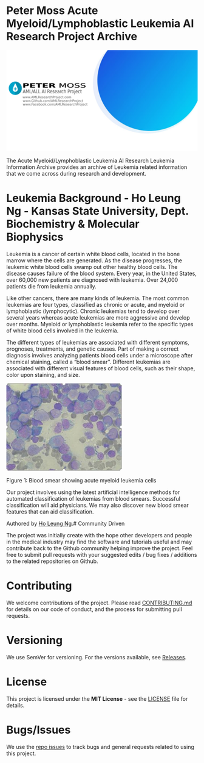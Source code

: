 # Peter Moss Acute Myeloid/Lymphoblastic Leukemia AI Research Project Archive

![Peter Moss Acute Myeloid/Lymphoblastic Leukemia AI Research Project Archive](Media/Images/Page-Banner.png)

The Acute Myeloid/Lymphoblastic Leukemia AI Research Leukemia Information Archive provides an archive of Leukemia related information that we come across during research and development.

# Leukemia Background - Ho Leung Ng - Kansas State University, Dept. Biochemistry & Molecular Biophysics

Leukemia is a cancer of certain white blood cells, located in the bone marrow where the cells are generated. As the disease progresses, the leukemic white blood cells swamp out other healthy blood cells. The disease causes failure of the blood system. Every year, in the United States, over 60,000 new patients are diagnosed with leukemia. Over 24,000 patients die from leukemia annually.

Like other cancers, there are many kinds of leukemia. The most common leukemias are four types, classified as chronic or acute, and myeloid or lymphoblastic (lymphocytic). Chronic leukemias tend to develop over several years whereas acute leukemias are more aggressive and develop over months. Myeloid or lymphoblastic leukemia refer to the specific types of white blood cells involved in the leukemia.

The different types of leukemias are associated with different symptoms, prognoses, treatments, and genetic causes. Part of making a correct diagnosis involves analyzing patients blood cells under a microscope after chemical staining, called a “blood smear”. Different leukemias are associated with different visual features of blood cells, such as their shape, color upon staining, and size.

![Blood smear showing acute myeloid leukemia cells](Media/Images/Leukemia.jpg)

Figure 1: Blood smear showing acute myeloid leukemia cells

Our project involves using the latest artificial intelligence methods for automated classification of leukemias from blood smears. Successful classification will aid physicians. We may also discover new blood smear features that can aid classification.

Authored by [Ho Leung Ng](https://github.com/AdamMiltonBarker "Ho Leung Ng").# Community Driven

The project was initially create with the hope other developers and people in the medical industry may find the software and tutorials useful and may contribute back to the Github community helping improve the project. Feel free to submit pull requests with your suggested edits / bug fixes / additions to the related repositories on Github.

# Contributing

We welcome contributions of the project. Please read [CONTRIBUTING.md](https://github.com/AMLResearchProject/AML-ALL-Research-Archive/blob/master/CONTRIBUTING.md "CONTRIBUTING.md") for details on our code of conduct, and the process for submitting pull requests.

# Versioning

We use SemVer for versioning. For the versions available, see [Releases](https://github.com/AMLResearchProject/AML-ALL-Research-Archive/releases "Releases").

# License

This project is licensed under the **MIT License** - see the [LICENSE](https://github.com/AMLResearchProject/AML-ALL-Research-Archive/blob/master/LICENSE "LICENSE") file for details.

# Bugs/Issues

We use the [repo issues](https://github.com/AMLResearchProject/AML-ALL-Research-Archive/issues "repo issues") to track bugs and general requests related to using this project.

